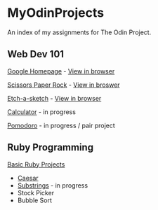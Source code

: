 # MyOdinProjects #
An index of my assignments for The Odin Project.

## Web Dev 101 ##

[Google Homepage](https://github.com/ChargrilledChook/google-homepage) - [View in browser](https://chargrilledchook.github.io/google-homepage/)

[Scissors Paper Rock](https://github.com/ChargrilledChook/RockPaperScissors) - [View in broswer](https://chargrilledchook.github.io/RockPaperScissors/)

[Etch-a-sketch](https://github.com/ChargrilledChook/sketchy) - [View in browser](https://chargrilledchook.github.io/sketchy/)

[Calculator](https://github.com/ChargrilledChook/calculator) - in progress

[Pomodoro](https://github.com/ChargrilledChook/pomodoro) - in progress / pair project

## Ruby Programming ##

[Basic Ruby Projects](https://github.com/ChargrilledChook/BasicRubyProjects)

* [Caesar](https://github.com/ChargrilledChook/BasicRubyProjects/blob/master/caesar.rb)
* [Substrings](https://github.com/ChargrilledChook/BasicRubyProjects/blob/master/sub-strings.rb) - in progress
* Stock Picker
* Bubble Sort
